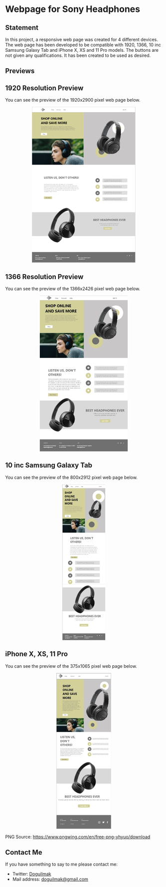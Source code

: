 
# Webpage for Sony Headphones

## Statement

In this project, a responsive web page was created for 4 different devices. The web page has been developed to be compatible with 1920, 1366, 10 inc Samsung Galaxy Tab and iPhone X, XS and 11 Pro models. The buttons are not given any qualifications. It has been created to be used as desired.

## Previews

## 1920 Resolution Preview

You can see the preview of the 1920x2900 pixel web page below.

<p align="center">
    <img height="500" src="1920.png"> 
</p>

## 1366 Resolution Preview

You can see the preview of the 1366x2426 pixel web page below.

<p align="center">
    <img height="500" src="1366.jpg"> 
</p>

## 10 inc Samsung Galaxy Tab 

You can see the preview of the 800x2912 pixel web page below.

<p align="center">
    <img height="500" src="galaxy_tab_10.jpg"> 
</p>

## iPhone X, XS, 11 Pro

You can see the preview of the 375x1065 pixel web page below.

<p align="center">
    <img height="500" src="iPhone_X.jpg"> 
</p>

PNG Source: 
https://www.pngwing.com/en/free-png-yhyuo/download

## Contact Me

If you have something to say to me please contact me: 

 - Twitter: [Doguilmak](https://twitter.com/Doguilmak)  
 - Mail address: doguilmak@gmail.com

